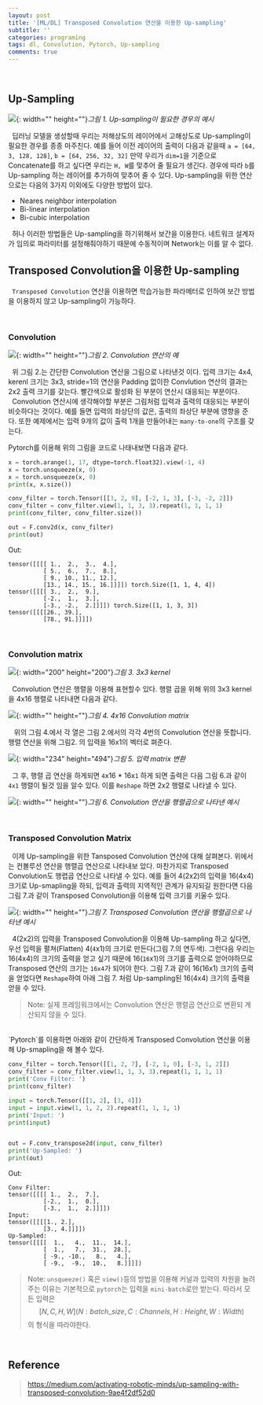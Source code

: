 ```yaml
---
layout: post
title: '[ML/DL] Transposed Convolution 연산을 이용한 Up-sampling'
subtitle: ''
categories: programing
tags: dl, Convolution, Pytorch, Up-sampling
comments: true
---
```

 
## Up-Sampling

![](/assets/img/2020-01-31-09-43-27.png){: width="" height=""}*그림 1. Up-sampling이 필요한 경우의 예시*

&nbsp;&nbsp;딥러닝 모델을 생성할때 우리는 저해상도의 레이어에서 고해상도로 Up-sampling이 필요한 경우를 종종 마주친다. 예를 들어 이전 레이어의 출력이 다음과 같을때 `a = [64, 3, 128, 128]`, `b = [64, 256, 32, 32]` 만약 우리가 `dim=1`을 기준으로 Concatenate를 하고 싶다면 우리는 `H, W`를 맞추어 줄 필요가 생긴다. 경우에 따라 `b`를 Up-sampling 하는 레이어를 추가하여 맞추어 줄 수 있다. Up-sampling을 위한 연산으로는 다음의 3가지 이외에도 다양한 방법이 있다.

* Neares neighbor interpolation
* Bi-linear interpolation
* Bi-cubic interpolation

&nbsp;&nbsp;허나 이러한 방법들은 Up-sampling을 하기위해서 보간을 이용한다. 네트워크 설계자가 임의로 파라미터를 설정해줘야하기 때문에 수동적이며 Network는 이를 알 수 없다.

## Transposed Convolution을 이용한 Up-sampling

 &nbsp;&nbsp;`Transposed Convolution` 연산을 이용하면 학습가능한 파라메터로 인하여 보간 방법을 이용하지 않고 Up-sampling이 가능하다.

<br>

### Convolution

![](/assets/img/2020-01-31-11-21-36.png){: width="" height=""}*그림 2. Convolution 연산의 예*

&nbsp;&nbsp;위 그림 2.는 간단한 Convolution 연산을 그림으로 나타낸것 이다. 입력 크기는 4x4, kerenl 크기는 3x3, stride=1의 연산을 Padding 없이한 Convlution 연산의 결과는 2x2 출력 크기를 갖는다. 빨간색으로 활성화 된 부분이 연산시 대응되는 부분이다.
&nbsp;&nbsp;Convolution 연산시에 생각해야할 부분은 그림처럼 입력과 출력의 대응되는 부분이 비슷하다는 것이다. 예를 들면 입력의 좌상단의 값은, 출력의 좌상단 부분에 영향을 준다. 또한 예제에서는 입력 9개의 값이 출력 1개을 만들어내는 `many-to-one`의 구조를 갖는다.

Pytorch를 이용해 위의 그림을 코드로 나태내보면 다음과 같다.

```python
x = torch.arange(1, 17, dtype=torch.float32).view(-1, 4)
x = torch.unsqueeze(x, 0)
x = torch.unsqueeze(x, 0)
print(x, x.size())

conv_filter = torch.Tensor([[3, 2, 9], [-2, 1, 3], [-3, -2, 2]])
conv_filter = conv_filter.view(1, 1, 3, 3).repeat(1, 1, 1, 1)
print(conv_filter, conv_filter.size())

out = F.conv2d(x, conv_filter)
print(out)
```

Out:
```
tensor([[[[ 1.,  2.,  3.,  4.],
          [ 5.,  6.,  7.,  8.],
          [ 9., 10., 11., 12.],
          [13., 14., 15., 16.]]]]) torch.Size([1, 1, 4, 4])
tensor([[[[ 3.,  2.,  9.],
          [-2.,  1.,  3.],
          [-3., -2.,  2.]]]]) torch.Size([1, 1, 3, 3])
tensor([[[[26., 39.],
          [78., 91.]]]])
```
<br>

### Convolution matrix

![](/assets/img/2020-01-31-11-22-17.png){: width="200" height="200"}*그림 3. 3x3 kernel*

&nbsp;&nbsp;Convolution 연산은 행렬을 이용해 표현할수 있다. 행렬 곱을 위해 위의 3x3 kernel을 4x16 행렬로 나타내면 다음과 같다.

![](/assets/img/2020-01-31-11-32-01.png){: width="" height=""}*그림 4. 4x16 Convolution matrix*

&nbsp;&nbsp; 위의 그림 4.에서 각 열은 그림 2.에서의 각각 4번의 Convolution 연산을 뜻합니다. 행렬 연산을 위해 그림2. 의 입력을 16x1의 벡터로 펴준다.

![](/assets/img/2020-01-31-11-46-19.png){: width="234" height="494"}*그림 5. 입력 matrix 변환*

&nbsp;&nbsp;그 후, 행렬 곱 연산을 하게되면 `4`x16 * 16x`1` 하게 되면 출력은 다음 그림 6.과 같이 `4x1` 행렬이 될것 임을 알수 있다. 이를 `Reshape` 하면 2x2 행렬로 나타낼 수 있다.

![](/assets/img/2020-01-31-11-52-50.png){: width="" height=""}*그림 6. Convolution 연산을 행렬곱으로 나타낸 예시*

<br>

### Transposed Convolution Matrix

 &nbsp;&nbsp;이제 Up-sampling을 위한 Tansposed Convolution 연산에 대해 살펴본다. 위에서는 컨볼루션 연산을 행렬곱 연산으로 나타내보 았다. 마찬가지로 Transposed Convolution도 행렵곱 연산으로 나타낼 수 있다. 예를 들어 4(2x2)의 입력을 16(4x4) 크기로 Up-smapling을 하되, 입력과 출력의 지역적인 관계가 유지되길 원한다면 다음 그림 7.과 같이 Transposed Convolution을 이용해 입력 크기를 키울수 있다.

![](/assets/img/2020-02-01-14-43-45.png){: width="" height=""}*그림 7. Transposed Convolution 연산을 행렬곱으로 나타낸 예시*

 &nbsp;&nbsp;4(2x2)의 입력을 Transposed Convolution을 이용해 Up-sampling 하고 싶다면, 우선 입력을 펼쳐(Flatten) 4(`4`x1)의 크기로 만든다(그림 7.의 연두색). 그런다음 우리는 16(4x4)의 크기의 출력을 얻고 싶기 때문에 16(`16`x1)의 크기를 출력으로 얻어야하므로 Transposed 연산의 크기는 `16x4`가 되어야 한다. 그림 7.과 같이 16(16x1) 크기의 출력을 얻었다면 `Reshape`하여  아래 그림 7. 처럼 Up-sampling된 16(4x4) 크기의 출력을 얻을 수 있다.

 > Note: 실제 프레임워크에서는 Convolution 연산은 행렬곱 연산으로 변환되 계산되지 않을 수 있다.

<br>
`Pytorch`를 이용하면 아래와 같이 간단하게 Transposed Convolution 연산을 이용해 Up-smapling을 해 볼수 있다.

```python
conv_filter = torch.Tensor([[1, 2, 7], [-2, 1, 0], [-3, 1, 2]])
conv_filter = conv_filter.view(1, 1, 3, 3).repeat(1, 1, 1, 1)
print('Conv Filter: ')
print(conv_filter)

input = torch.Tensor([[1, 2], [3, 4]])
input = input.view(1, 1, 2, 2).repeat(1, 1, 1, 1)
print('Input: ')
print(input)


out = F.conv_transpose2d(input, conv_filter)
print('Up-Sampled: ')
print(out)
```

Out:
```
Conv Filter: 
tensor([[[[ 1.,  2.,  7.],
          [-2.,  1.,  0.],
          [-3.,  1.,  2.]]]])
Input: 
tensor([[[[1., 2.],
          [3., 4.]]]])
Up-Sampled: 
tensor([[[[  1.,   4.,  11.,  14.],
          [  1.,   7.,  31.,  28.],
          [ -9., -10.,   8.,   4.],
          [ -9.,  -9.,  10.,   8.]]]])
```

> Note: `unsqueeze()` 혹은  `view()`등의 방법을 이용해 커널과 입력의 차원을 늘려주는 이유는 기본적으로 `pytorch`는 입력을 `mini-batch`로만 받는다. 따라서 모든 입력은 $$[N, C, H, W](N: batch\_size, C: Channels, H: Height, W: Width)$$의 형식을 따라야한다.

<br>

## Reference
> https://medium.com/activating-robotic-minds/up-sampling-with-transposed-convolution-9ae4f2df52d0
